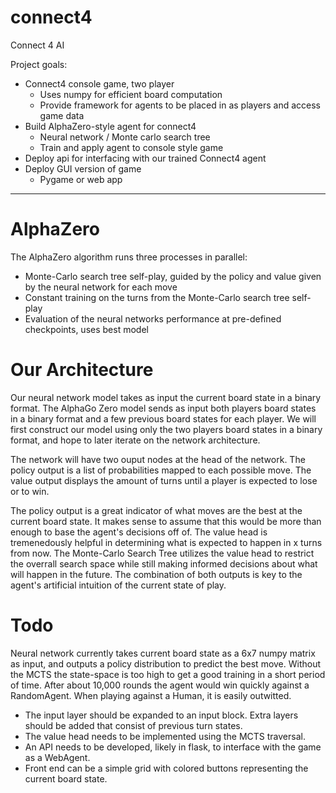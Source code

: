 # connect4
Connect 4 AI

Project goals: 
- Connect4 console game, two player
  - Uses numpy for efficient board computation
  - Provide framework for agents to be placed in as players and access game data
- Build AlphaZero-style agent for connect4
  - Neural network / Monte carlo search tree
  - Train and apply agent to console style game
- Deploy api for interfacing with our trained Connect4 agent
- Deploy GUI version of game
  - Pygame or web app

<hr>

AlphaZero
============
The AlphaZero algorithm runs three processes in parallel:
- Monte-Carlo search tree self-play, guided by the policy and value given by the neural network for each move
- Constant training on the turns from the Monte-Carlo search tree self-play
- Evaluation of the neural networks performance at pre-defined checkpoints, uses best model

Our Architecture
============
Our neural network model takes as input the current board state in a binary format. The AlphaGo Zero model sends as input both players board states in a binary format and a few previous board states for each player. We will first construct our model using only the two players board states in a binary format, and hope to later iterate on the network architecture. 

The network will have two ouput nodes at the head of the network. The policy output is a list of probabilities mapped to each possible move. The value output displays the amount of turns until a player is expected to lose or to win. 

The policy output is a great indicator of what moves are the best at the current board state. It makes sense to assume that this would be more than enough to base the agent's decisions off of. The value head is tremenedously helpful in determining what is expected to happen in x turns from now. The Monte-Carlo Search Tree utilizes the value head to restrict the overrall search space while still making informed decisions about what will happen in the future. The combination of both outputs is key to the agent's artificial intuition of the current state of play. 

Todo
============
Neural network currently takes current board state as a 6x7 numpy matrix as input, and outputs a policy distribution to predict the best move. Without the MCTS the state-space is too high to get a good training in a short period of time. After about 10,000 rounds the agent would win quickly against a RandomAgent. When playing against a Human, it is easily outwitted. 

- The input layer should be expanded to an input block. Extra layers should be added that consist of previous turn states. 
- The value head needs to be implemented using the MCTS traversal. 
- An API needs to be developed, likely in flask, to interface with the game as a WebAgent.
- Front end can be a simple grid with colored buttons representing the current board state. 
